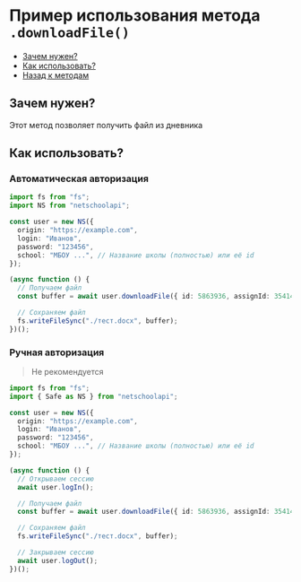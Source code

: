 # Пример использования метода `.downloadFile()`

- [Зачем нужен?](#зачем-нужен)
- [Как использовать?](#как-использовать)
- [Назад к методам](../guide.md#downloadfile)

## Зачем нужен?

Этот метод позволяет получить файл из дневника

## Как использовать?

### Автоматическая авторизация

```typescript
import fs from "fs";
import NS from "netschoolapi";

const user = new NS({
  origin: "https://example.com",
  login: "Иванов",
  password: "123456",
  school: "МБОУ ...", // Название школы (полностью) или её id
});

(async function () {
  // Получаем файл
  const buffer = await user.downloadFile({ id: 5863936, assignId: 354142125 });

  // Сохраняем файл
  fs.writeFileSync("./тест.docx", buffer);
})();
```

### Ручная авторизация

> Не рекомендуется

```typescript
import fs from "fs";
import { Safe as NS } from "netschoolapi";

const user = new NS({
  origin: "https://example.com",
  login: "Иванов",
  password: "123456",
  school: "МБОУ ...", // Название школы (полностью) или её id
});

(async function () {
  // Открываем сессию
  await user.logIn();

  // Получаем файл
  const buffer = await user.downloadFile({ id: 5863936, assignId: 354142125 });

  // Сохраняем файл
  fs.writeFileSync("./тест.docx", buffer);

  // Закрываем сессию
  await user.logOut();
})();
```
